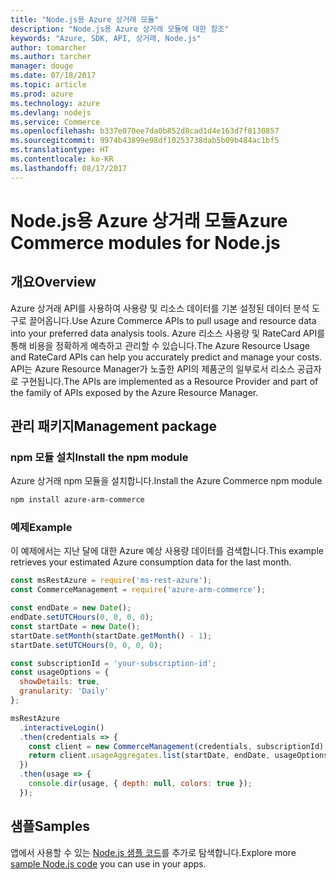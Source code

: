 ```yaml
---
title: "Node.js용 Azure 상거래 모듈"
description: "Node.js용 Azure 상거래 모듈에 대한 참조"
keywords: "Azure, SDK, API, 상거래, Node.js"
author: tomarcher
ms.author: tarcher
manager: douge
ms.date: 07/18/2017
ms.topic: article
ms.prod: azure
ms.technology: azure
ms.devlang: nodejs
ms.service: Commerce
ms.openlocfilehash: b337e070ee7da0b852d8cad1d4e163d7f8130857
ms.sourcegitcommit: 9974b43899e98df10253738dab5b09b484ac1bf5
ms.translationtype: HT
ms.contentlocale: ko-KR
ms.lasthandoff: 08/17/2017
---
```

# <a name="azure-commerce-modules-for-nodejs"></a><span data-ttu-id="b4056-104">Node.js용 Azure 상거래 모듈</span><span class="sxs-lookup"><span data-stu-id="b4056-104">Azure Commerce modules for Node.js</span></span>

## <a name="overview"></a><span data-ttu-id="b4056-105">개요</span><span class="sxs-lookup"><span data-stu-id="b4056-105">Overview</span></span>

<span data-ttu-id="b4056-106">Azure 상거래 API를 사용하여 사용량 및 리소스 데이터를 기본 설정된 데이터 분석 도구로 끌어옵니다.</span><span class="sxs-lookup"><span data-stu-id="b4056-106">Use Azure Commerce APIs to pull usage and resource data into your preferred data analysis tools.</span></span> <span data-ttu-id="b4056-107">Azure 리소스 사용량 및 RateCard API를 통해 비용을 정확하게 예측하고 관리할 수 있습니다.</span><span class="sxs-lookup"><span data-stu-id="b4056-107">The Azure Resource Usage and RateCard APIs can help you accurately predict and manage your costs.</span></span> <span data-ttu-id="b4056-108">API는 Azure Resource Manager가 노출한 API의 제품군의 일부로서 리소스 공급자로 구현됩니다.</span><span class="sxs-lookup"><span data-stu-id="b4056-108">The APIs are implemented as a Resource Provider and part of the family of APIs exposed by the Azure Resource Manager.</span></span>

## <a name="management-package"></a><span data-ttu-id="b4056-109">관리 패키지</span><span class="sxs-lookup"><span data-stu-id="b4056-109">Management package</span></span>

### <a name="install-the-npm-module"></a><span data-ttu-id="b4056-110">npm 모듈 설치</span><span class="sxs-lookup"><span data-stu-id="b4056-110">Install the npm module</span></span>

<span data-ttu-id="b4056-111">Azure 상거래 npm 모듈을 설치합니다.</span><span class="sxs-lookup"><span data-stu-id="b4056-111">Install the Azure Commerce npm module</span></span>

```bash
npm install azure-arm-commerce
```

### <a name="example"></a><span data-ttu-id="b4056-112">예제</span><span class="sxs-lookup"><span data-stu-id="b4056-112">Example</span></span>

<span data-ttu-id="b4056-113">이 예제에서는 지난 달에 대한 Azure 예상 사용량 데이터를 검색합니다.</span><span class="sxs-lookup"><span data-stu-id="b4056-113">This example retrieves your estimated Azure consumption data for the last month.</span></span>

```javascript
const msRestAzure = require('ms-rest-azure');
const CommerceManagement = require('azure-arm-commerce');

const endDate = new Date();
endDate.setUTCHours(0, 0, 0, 0);
const startDate = new Date();
startDate.setMonth(startDate.getMonth() - 1);
startDate.setUTCHours(0, 0, 0, 0);

const subscriptionId = 'your-subscription-id';
const usageOptions = {
  showDetails: true,
  granularity: 'Daily'
};

msRestAzure
  .interactiveLogin()
  .then(credentials => {
    const client = new CommerceManagement(credentials, subscriptionId);
    return client.usageAggregates.list(startDate, endDate, usageOptions);
  })
  .then(usage => {
    console.dir(usage, { depth: null, colors: true });
  });
```

## <a name="samples"></a><span data-ttu-id="b4056-114">샘플</span><span class="sxs-lookup"><span data-stu-id="b4056-114">Samples</span></span>

<span data-ttu-id="b4056-115">앱에서 사용할 수 있는 [Node.js 샘플 코드](https://azure.microsoft.com/resources/samples/?platform=nodejs)를 추가로 탐색합니다.</span><span class="sxs-lookup"><span data-stu-id="b4056-115">Explore more [sample Node.js code](https://azure.microsoft.com/resources/samples/?platform=nodejs) you can use in your apps.</span></span>
